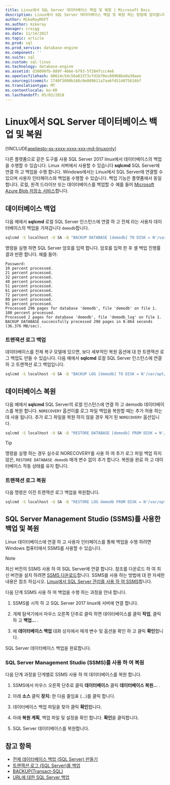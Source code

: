 ```yaml
---
title: Linux에서 SQL Server 데이터베이스 백업 및 복원 | Microsoft Docs
description: Linux에서 SQL Server 데이터베이스 백업 및 복원 하는 방법에 알아봅니다.
author: MikeRayMSFT
ms.author: mikeray
manager: craigg
ms.date: 11/14/2017
ms.topic: article
ms.prod: sql
ms.prod_service: database-engine
ms.component: ''
ms.suite: sql
ms.custom: sql-linux
ms.technology: database-engine
ms.assetid: d30090fb-889f-466e-b793-5f284fccc4e6
ms.openlocfilehash: 60614c5dc56a83373cfd1b70ec80968be0a30aee
ms.sourcegitcommit: 1740f3090b168c0e809611a7aa6fd514075616bf
ms.translationtype: MT
ms.contentlocale: ko-KR
ms.lasthandoff: 05/03/2018
---
```

# <a name="backup-and-restore-sql-server-databases-on-linux"></a>Linux에서 SQL Server 데이터베이스 백업 및 복원

[!INCLUDE[appliesto-ss-xxxx-xxxx-xxx-md-linuxonly](../includes/appliesto-ss-xxxx-xxxx-xxx-md-linuxonly.md)]

다른 플랫폼으로 같은 도구를 사용 SQL Server 2017 linux에서 데이터베이스의 백업을 수행할 수 있습니다. Linux 서버에서 사용할 수 있습니다 **sqlcmd** SQL Server에 연결 하 고 백업을 수행 합니다. Windows에서는 Linux에서 SQL Server에 연결할 수 있으며 사용자 인터페이스와 백업을 수행할 수 있습니다. 백업 기능은 플랫폼에서 동일 합니다. 로컬, 원격 드라이브 또는 데이터베이스를 백업할 수 예를 들어 [Microsoft Azure Blob 저장소 서비스](../relational-databases/backup-restore/sql-server-backup-to-url.md)합니다.

## <a name="backup-a-database"></a>데이터베이스 백업

다음 예에서 **sqlcmd** 로컬 SQL Server 인스턴스에 연결 하 고 전체 라는 사용자 데이터베이스의 백업을 가져갑니다 `demodb`합니다.

```bash
sqlcmd -S localhost -U SA -Q "BACKUP DATABASE [demodb] TO DISK = N'/var/opt/mssql/data/demodb.bak' WITH NOFORMAT, NOINIT, NAME = 'demodb-full', SKIP, NOREWIND, NOUNLOAD, STATS = 10"
```

명령을 실행 하면 SQL Server 암호를 입력 합니다. 암호를 입력 한 후 셸 백업 진행률 결과 반환 합니다. 예를 들어:

```
Password:
10 percent processed.
21 percent processed.
32 percent processed.
40 percent processed.
51 percent processed.
61 percent processed.
72 percent processed.
80 percent processed.
91 percent processed.
Processed 296 pages for database 'demodb', file 'demodb' on file 1.
100 percent processed.
Processed 2 pages for database 'demodb', file 'demodb_log' on file 1.
BACKUP DATABASE successfully processed 298 pages in 0.064 seconds (36.376 MB/sec).
```

### <a name="backup-the-transaction-log"></a>트랜잭션 로그 백업

데이터베이스를 전체 복구 모델에 있으면, 보다 세부적인 복원 옵션에 대 한 트랜잭션 로그 백업도 만들 수 있습니다. 다음 예에서 **sqlcmd** 로컬 SQL Server 인스턴스에 연결 하 고 트랜잭션 로그 백업입니다.

```bash
sqlcmd -S localhost -U SA -Q "BACKUP LOG [demodb] TO DISK = N'/var/opt/mssql/data/demodb_LogBackup.bak' WITH NOFORMAT, NOINIT, NAME = N'demodb_LogBackup', NOSKIP, NOREWIND, NOUNLOAD, STATS = 5"
```

## <a name="restore-a-database"></a>데이터베이스 복원

다음 예에서 **sqlcmd** SQL Server의 로컬 인스턴스에 연결 하 고 demodb 데이터베이스를 복원 합니다. `NORECOVERY` 옵션이를 로그 파일 백업을 복원할 때는 추가 허용 하는 데 사용 됩니다. 추가 로그 파일을 복원 하지 않을 경우 제거 된 `NORECOVERY` 옵션입니다.

```bash
sqlcmd -S localhost -U SA -Q "RESTORE DATABASE [demodb] FROM DISK = N'/var/opt/mssql/data/demodb.bak' WITH FILE = 1, NOUNLOAD, REPLACE, NORECOVERY, STATS = 5"
```

> [!TIP]
> 명령을 실행 하는 경우 실수로 NORECOVERY를 사용 하 여 추가 로그 파일 백업 하지 않은, `RESTORE DATABASE demodb` 매개 변수 없이 추가 합니다. 복원을 완료 하 고 데이터베이스 작동 상태를 유지 합니다.

### <a name="restore-the-transaction-log"></a>트랜잭션 로그 복원

다음 명령은 이전 트랜잭션 로그 백업을 복원합니다.

```bash
sqlcmd -S localhost -U SA -Q "RESTORE LOG demodb FROM DISK = N'/var/opt/mssql/data/demodb_LogBackup.bak'"
```

## <a name="backup-and-restore-with-sql-server-management-studio-ssms"></a>SQL Server Management Studio (SSMS)를 사용한 백업 및 복원

Linux 데이터베이스에 연결 하 고 사용자 인터페이스를 통해 백업을 수행 하려면 Windows 컴퓨터에서 SSMS를 사용할 수 있습니다.

>[!NOTE] 
> 최신 버전의 SSMS 사용 하 여 SQL Server에 연결 합니다. 참조를 다운로드 하 여 최신 버전을 설치 하려면 [SSMS 다운로드](../ssms/download-sql-server-management-studio-ssms.md)합니다. SSMS를 사용 하는 방법에 대 한 자세한 내용은 참조 하십시오. [Linux에서 SQL Server 관리를 사용 하 여 SSMS](sql-server-linux-manage-ssms.md)합니다.

다음 단계 SSMS 사용 하 여 백업을 수행 하는 과정을 안내 합니다. 

1. SSMS를 시작 하 고 SQL Server 2017 linux에 서버에 연결 합니다.

1. 개체 탐색기에서 마우스 오른쪽 단추로 클릭 하면 데이터베이스를 클릭 **작업**, 클릭 하 고 **백업...** .

1. 에 **데이터베이스 백업** 대화 상자에서 매개 변수 및 옵션을 확인 하 고 클릭 **확인**합니다.
 
SQL Server 데이터베이스 백업을 완료합니다.

### <a name="restore-with-sql-server-management-studio-ssms"></a>SQL Server Management Studio (SSMS)를 사용 하 여 복원 

다음 단계 과정을 단계별로 SSMS 사용 하 여 데이터베이스를 복원 합니다.

1. SSMS에서 마우스 오른쪽 단추로 클릭 **데이터베이스** 클릭 **데이터베이스 복원...** . 

1. 아래 **소스** 클릭 **장치:** 한 다음 줄임표 (...)를 클릭 합니다.

1. 데이터베이스 백업 파일을 찾아 클릭 **확인**합니다. 

1. 아래 **복원 계획**, 백업 파일 및 설정을 확인 합니다. **확인**을 클릭합니다. 

1. SQL Server 데이터베이스를 복원합니다. 

## <a name="see-also"></a>참고 항목

* [전체 데이터베이스 백업 (SQL Server) 만들기](../relational-databases/backup-restore/create-a-full-database-backup-sql-server.md)
* [트랜잭션 로그 (SQL Server)를 백업](../relational-databases/backup-restore/back-up-a-transaction-log-sql-server.md)
* [BACKUP(Transact-SQL)](../t-sql/statements/backup-transact-sql.md)
* [URL에 대한 SQL Server 백업](../relational-databases/backup-restore/sql-server-backup-to-url.md)
